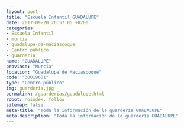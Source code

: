 ```yaml
---
layout: post
title: "Escuela Infantil GUADALUPE"
date: 2017-09-20 20:57:05 +0200
categories:
- Escuela Infantil
- murcia
- guadalupe-de-maciascoque
- Centro público
- guarderia
name: "GUADALUPE"
province: "Murcia"
location: "Guadalupe de Maciascoque"
code: "30019601"
type: "Centro público"
img: guarderia.jpg
permalink: /guarderias/guadalupe.html
robot: noindex, follow
sitemap: false
meta-title: "Toda la información de la guardería GUADALUPE"
meta-description: "Toda la información de la guardería GUADALUPE"
---
```

